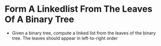 # Form A Linkedlist From The Leaves Of A Binary Tree

 * Given a binary tree, compute a linked list from the leaves of the binary tree. The leaves should appear in left-to-right order